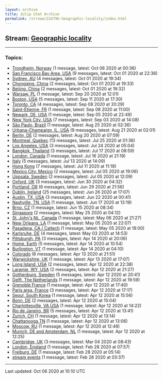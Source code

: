 ```yaml
---
layout: archive
title: Zulip Chat Archive
permalink: /stream/224796-Geographic-locality/index.html
---
```


## Stream: [Geographic locality](https://leanprover-community.github.io/archive/stream/224796-Geographic-locality/index.html)
---

### Topics:

* [Trondheim, Norway](topic/Trondheim.2C.20Norway.html) (1 message, latest: Oct 06 2020 at 00:36)
* [San Francisco Bay Area, USA](topic/San.20Francisco.20Bay.20Area.2C.20USA.html) (9 messages, latest: Oct 01 2020 at 22:36)
* [Sydney, AU](topic/Sydney.2C.20AU.html) (4 messages, latest: Oct 01 2020 at 19:34)
* [Chongqing, China](topic/Chongqing.2C.20China.html) (2 messages, latest: Oct 01 2020 at 19:33)
* [Beijing, China](topic/Beijing.2C.20China.html) (2 messages, latest: Oct 01 2020 at 19:32)
* [Warsaw, PL](topic/Warsaw.2C.20PL.html) (1 message, latest: Sep 20 2020 at 12:01)
* [Boston, USA](topic/Boston.2C.20USA.html) (5 messages, latest: Sep 11 2020 at 17:30)
* [Toronto, CA](topic/Toronto.2C.20CA.html) (4 messages, latest: Sep 08 2020 at 20:29)
* [Saint-Étienne, FR](topic/Saint-.C3.89tienne.2C.20FR.html) (1 message, latest: Sep 08 2020 at 11:00)
* [Newark, DE, USA](topic/Newark.2C.20DE.2C.20USA.html) (1 message, latest: Sep 05 2020 at 22:49)
* [New York City, USA](topic/New.20York.20City.2C.20USA.html) (7 messages, latest: Sep 03 2020 at 14:08)
* [São Paulo, Brazil](topic/S.C3.A3o.20Paulo.2C.20Brazil.html) (1 message, latest: Aug 25 2020 at 02:36)
* [Urbana-Champaign, IL, USA](topic/Urbana-Champaign.2C.20IL.2C.20USA.html) (9 messages, latest: Aug 21 2020 at 02:01)
* [Berlin, DE](topic/Berlin.2C.20DE.html) (2 messages, latest: Aug 20 2020 at 07:59)
* [Montreal, Quebec](topic/Montreal.2C.20Quebec.html) (13 messages, latest: Jul 25 2020 at 01:36)
* [Los Angeles, USA](topic/Los.20Angeles.2C.20USA.html) (3 messages, latest: Jul 24 2020 at 05:04)
* [Bangkok, Thailand](topic/Bangkok.2C.20Thailand.html) (3 messages, latest: Jul 17 2020 at 08:59)
* [London, Canada](topic/London.2C.20Canada.html) (1 message, latest: Jul 16 2020 at 21:19)
* [Italy](topic/Italy.html) (5 messages, latest: Jul 13 2020 at 14:09)
* [Hong Kong](topic/Hong.20Kong.html) (7 messages, latest: Jul 11 2020 at 11:19)
* [Mexico City, Mexico](topic/Mexico.20City.2C.20Mexico.html) (2 messages, latest: Jul 05 2020 at 19:06)
* [Uppsala, Sweden](topic/Uppsala.2C.20Sweden.html) (2 messages, latest: Jul 05 2020 at 12:09)
* [Oxford, UK](topic/Oxford.2C.20UK.html) (3 messages, latest: Jun 30 2020 at 04:32)
* [Portland, OR](topic/Portland.2C.20OR.html) (6 messages, latest: Jun 29 2020 at 21:56)
* [Dublin, Ireland](topic/Dublin.2C.20Ireland.html) (25 messages, latest: Jun 26 2020 at 17:07)
* [Austin, TX, USA](topic/Austin.2C.20TX.2C.20USA.html) (3 messages, latest: Jun 22 2020 at 00:41)
* [Nashville, TN, USA](topic/Nashville.2C.20TN.2C.20USA.html) (1 message, latest: Jun 17 2020 at 13:19)
* [Brno, CZ](topic/Brno.2C.20CZ.html) (1 message, latest: Jun 15 2020 at 08:34)
* [Singapore](topic/Singapore.html) (2 messages, latest: May 25 2020 at 04:12)
* [St. John's NL, Canada](topic/St.2E.20John's.20NL.2C.20Canada.html) (1 message, latest: May 06 2020 at 21:27)
* [New Orleans, LA](topic/New.20Orleans.2C.20LA.html) (1 message, latest: May 05 2020 at 22:07)
* [Pasadena, CA / Caltech](topic/Pasadena.2C.20CA.20.2F.20Caltech.html) (1 message, latest: May 05 2020 at 18:00)
* [Karlsruhe, DE](topic/Karlsruhe.2C.20DE.html) (4 messages, latest: May 03 2020 at 14:53)
* [Pittsburgh, PA](topic/Pittsburgh.2C.20PA.html) (3 messages, latest: Apr 14 2020 at 20:06)
* [Home, Earth](topic/Home.2C.20Earth.html) (5 messages, latest: Apr 14 2020 at 10:54)
* [Burlington, VT](topic/Burlington.2C.20VT.html) (1 message, latest: Apr 14 2020 at 04:10)
* [Colorado](topic/Colorado.html) (6 messages, latest: Apr 13 2020 at 21:51)
* [Warwickshire, UK](topic/Warwickshire.2C.20UK.html) (1 message, latest: Apr 13 2020 at 17:07)
* [Long Island, USA](topic/Long.20Island.2C.20USA.html) (2 messages, latest: Apr 12 2020 at 22:38)
* [Laramie, WY, USA](topic/Laramie.2C.20WY.2C.20USA.html) (2 messages, latest: Apr 12 2020 at 21:27)
* [Gothenburg, Sweden](topic/Gothenburg.2C.20Sweden.html) (5 messages, latest: Apr 12 2020 at 20:41)
* [Delft, The Netherlands](topic/Delft.2C.20The.20Netherlands.html) (1 message, latest: Apr 12 2020 at 19:59)
* [Grenoble France](topic/Grenoble.20France.html) (1 message, latest: Apr 12 2020 at 17:40)
* [Paris area, France](topic/Paris.20area.2C.20France.html) (3 messages, latest: Apr 12 2020 at 17:17)
* [Seoul, South Korea](topic/Seoul.2C.20South.20Korea.html) (1 message, latest: Apr 12 2020 at 15:56)
* [Bonn, DE](topic/Bonn.2C.20DE.html) (2 messages, latest: Apr 12 2020 at 15:04)
* [Charlottesville, VA USA](topic/Charlottesville.2C.20VA.20USA.html) (1 message, latest: Apr 12 2020 at 14:22)
* [Rio de Janeiro, BR](topic/Rio.20de.20Janeiro.2C.20BR.html) (5 messages, latest: Apr 12 2020 at 13:41)
* [Zurich, CH](topic/Zurich.2C.20CH.html) (1 message, latest: Apr 12 2020 at 13:14)
* [Chattanooga TN](topic/Chattanooga.20TN.html) (1 message, latest: Apr 12 2020 at 13:06)
* [Moscow, RU](topic/Moscow.2C.20RU.html) (1 message, latest: Apr 12 2020 at 12:48)
* [Munich, DE and Amsterdam, NL](topic/Munich.2C.20DE.20and.20Amsterdam.2C.20NL.html) (1 message, latest: Apr 12 2020 at 12:25)
* [Cambridge, UK](topic/Cambridge.2C.20UK.html) (3 messages, latest: Mar 04 2020 at 08:43)
* [London, England](topic/London.2C.20England.html) (1 message, latest: Feb 28 2020 at 07:57)
* [Freiburg, DE](topic/Freiburg.2C.20DE.html) (1 message, latest: Feb 28 2020 at 05:14)
* [stream events](topic/stream.20events.html) (1 message, latest: Feb 28 2020 at 03:37)

<hr><p>Last updated: Oct 06 2020 at 10:10 UTC</p>
